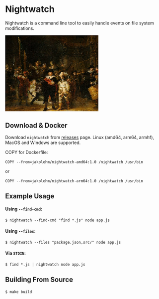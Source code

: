# Nightwatch

Nightwatch is a command line tool to easily handle events on file system modifications.

<img src="./nightwatch.jpg" width="300">

## Download & Docker

Download `nightwatch` from [releases](https://github.com/jakolehm/nightwatch/releases) page. Linux (amd64, arm64, armhf), MacOS and Windows are supported.


COPY for Dockerfile:
```
COPY --from=jakolehm/nightwatch-amd64:1.0 /nightwatch /usr/bin
```
or
```
COPY --from=jakolehm/nightwatch-arm64:1.0 /nightwatch /usr/bin
```

## Example Usage


#### Using `--find-cmd`:

```
$ nightwatch --find-cmd "find *.js" node app.js
```

#### Using `--files`:

```
$ nightwatch --files "package.json,src/" node app.js
```

#### Via `STDIN`:

```
$ find *.js | nightwatch node app.js
```

## Building From Source

```
$ make build
```
